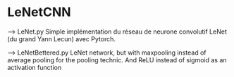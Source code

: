 # LeNetCNN

--> LeNet.py
Simple implémentation du réseau de neurone convolutif LeNet (du grand Yann Lecun) avec Pytorch.

--> LeNetBettered.py
LeNet network, but with maxpooling instead of average pooling for the pooling technic. And ReLU instead of sigmoid as an activation function
